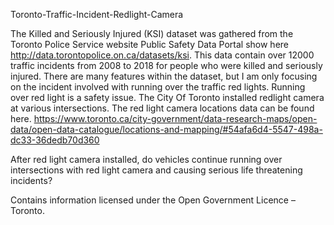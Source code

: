 Toronto-Traffic-Incident-Redlight-Camera

The Killed and Seriously Injured (KSI) dataset was gathered from the Toronto Police Service website Public Safety Data Portal show here http://data.torontopolice.on.ca/datasets/ksi. This data contain over 12000 traffic incidents from 2008 to 2018 for people who were killed and seriously injured. There are many features within the dataset, but I am only focusing on the incident involved with running over the traffic red lights. Running over red light is a safety issue. The City Of Toronto installed redlight camera at various intersections. The red light camera locations data can be found here. https://www.toronto.ca/city-government/data-research-maps/open-data/open-data-catalogue/locations-and-mapping/#54afa6d4-5547-498a-dc33-36dedb70d360

After red light camera installed, do vehicles continue running over intersections with red light camera and causing serious life threatening incidents?

Contains information licensed under the Open Government Licence – Toronto.
